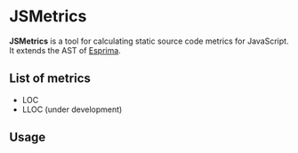 # JSMetrics

**JSMetrics** is a tool for calculating static source code metrics for JavaScript. It extends the AST of [Esprima](http://esprima.org/).

## List of metrics

* LOC
* LLOC (under development)

## Usage
